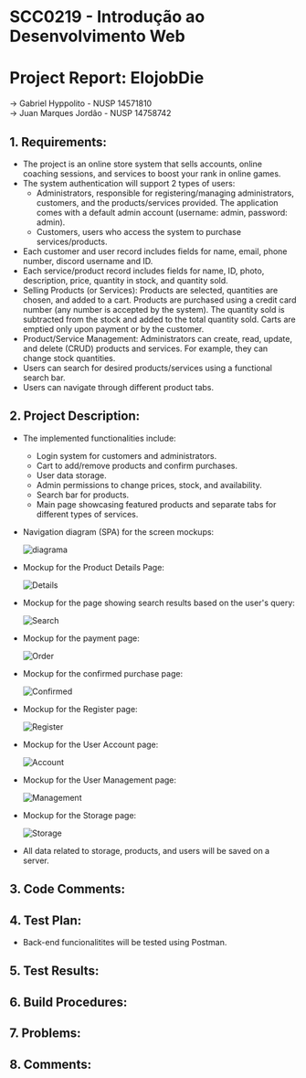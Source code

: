 # SCC0219 - Introdução ao Desenvolvimento Web <br/>

# Project Report: ElojobDie
-> Gabriel Hyppolito - NUSP 14571810 </br>
-> Juan Marques Jordão - NUSP 14758742 </br>

## 1. Requirements:
  * The project is an online store system that sells accounts, online coaching sessions, and services to boost your rank in online games.
  * The system authentication will support 2 types of users:
      - Administrators, responsible for registering/managing administrators, customers, and the products/services provided. The application comes with a default admin account (username: admin, password: admin).
      - Customers, users who access the system to purchase services/products.
  * Each customer and user record includes fields for name, email, phone number, discord username and ID.
  * Each service/product record includes fields for name, ID, photo, description, price, quantity in stock, and quantity sold.
  * Selling Products (or Services): Products are selected, quantities are chosen, and added to a cart. Products are purchased using a credit card number (any number is accepted by the system). The quantity sold is subtracted from the stock and added to the total quantity sold. Carts are emptied only upon payment or by the customer.
  * Product/Service Management: Administrators can create, read, update, and delete (CRUD) products and services. For example, they can change stock quantities.
  * Users can search for desired products/services using a functional search bar.
  * Users can navigate through different product tabs.

## 2. Project Description:
  * The implemented functionalities include:
     - Login system for customers and administrators.
     - Cart to add/remove products and confirm purchases.
     - User data storage.
     - Admin permissions to change prices, stock, and availability.
     - Search bar for products.
     - Main page showcasing featured products and separate tabs for different types of services.

   * Navigation diagram (SPA) for the screen mockups:
     <p>
      <img src="https://github.com/JustTheHero/web_online_store/blob/main/Prototypes/diagrama.png" alt="diagrama">
     </p>

   * Mockup for the Product Details Page:
     <p>
      <img src="Prototypes/prodDetails.png" alt="Details"/>
     </p>

   * Mockup for the page showing search results based on the user's query:
     <p>
      <img src="Prototypes/searchResult.png" alt="Search"/>
     </p>

   * Mockup for the payment page:
     <p>
      <img src="Prototypes/orderPage.png" alt="Order"/>
     </p>

   * Mockup for the confirmed purchase page:
     <p>
      <img src="Prototypes/confirmedPage.png" alt="Confirmed"/>
     </p>

   * Mockup for the Register page:
     <p>
      <img src="Prototypes/registerPage.png" alt="Register"/>
     </p>

   * Mockup for the User Account page:
     <p>
      <img src="Prototypes/UserAccount.png" alt="Account"/>
     </p>

   * Mockup for the User Management page:
     <p>
      <img src="Prototypes/userManagement.png" alt="Management"/>
     </p>

   * Mockup for the Storage page:
     <p>
      <img src="Prototypes/storagePage.png" alt="Storage"/>
     </p>
     
   * All data related to storage, products, and users will be saved on a server.

## 3. Code Comments:

## 4. Test Plan:
* Back-end funcionalitites will be tested using Postman.

## 5. Test Results:

## 6. Build Procedures:

## 7. Problems:

## 8. Comments:
